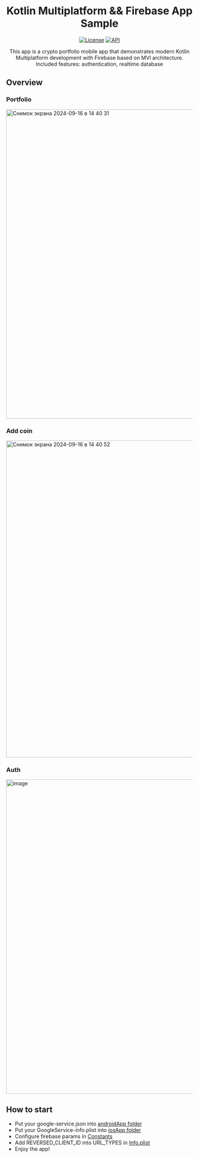 <h1 align="center">Kotlin Multiplatform && Firebase App Sample</h1>
<p align="center">
  <a href="https://opensource.org/licenses/Apache-2.0"><img alt="License" src="https://img.shields.io/badge/License-Apache%202.0-blue.svg"/></a>
  <a href="https://android-arsenal.com/api?level=24"><img alt="API" src="https://img.shields.io/badge/API-24%2B-brightgreen.svg?style=flat"/></a>
</p>
<p align="center">  
  This app is a crypto portfolio mobile app that demonstrates modern Kotlin Multiplatform development with Firebase based on MVI architecture. Included features: authentication, realtime database
</p>

## Overview
### Portfolio
<img width="835" alt="Снимок экрана 2024-09-16 в 14 40 31" src="https://github.com/user-attachments/assets/17672d5d-3c42-44f4-9ecf-581873f35cb9">

### Add coin
<img width="856" alt="Снимок экрана 2024-09-16 в 14 40 52" src="https://github.com/user-attachments/assets/755cea42-6141-4c52-922e-2347426bbfe8">

### Auth
<img width="849" alt="image" src="https://github.com/user-attachments/assets/6e25bb50-ac2b-411e-ac6b-5f1ff4fcefdc">

## How to start
- Put your google-service.json into [androidApp folder](https://github.com/larkes-cyber/KmpFirebaseAppSample/tree/main/androidApp)
- Put your GoogleService-info.plist into [iosApp folder](https://github.com/larkes-cyber/KmpFirebaseAppSample/tree/main/iosApp/iosApp)
- Configure firebase params in [Constants](https://github.com/larkes-cyber/KmpFirebaseAppSample/blob/main/shared/src/commonMain/kotlin/com/larkes/firebasecryptoportfoliosample/utils/Constants.kt)
- Add REVERSED_CLIENT_ID into URL_TYPES in [Info.plist](https://github.com/larkes-cyber/KmpFirebaseAppSample/blob/main/iosApp/iosApp/Info.plist)
- Enjoy the app!


